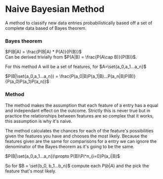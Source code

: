 # Naive Bayesian Method
A method to classify new data entries probabilistically based off a set of complete data based of Bayes theorem.

### Bayes theorem
$P(B|A) = \frac{P(B|A) * P(A)}{P(B)}$ \
Can be derived trivially from $P(A|B) = \frac{P(A\cap B)}{P(B)}$.

For this method A will be a set of features, for $A=\set{a_0,a_1...a_n}$ 

$P(B|\set{a_0,a_1...a_n}) = \frac{P(a_0|B)P(a_1|B)...P(a_n|B)P(B)}{P(a_0)P(a_1)P(a_n)}$

### Method
The method makes the assumption that each feature of a entry has a equal and independant effect on the outcome. Strictly this is never true but in practice the relationships between features are so complex that it works, this assumption is why it's naive.

The method calculates the chances for each of the feature's possibilities given the features you have and chooses the most likely. Because the features given are the same for comparisons for a entry we can ignore the denominator of the Bayes theorem as it's going to be the same.

$P(B|\set{a_0,a_1...a_n})\propto P(B)\Pi^n_{i=0}P(a_i|B)$

So for $B = \set{b_0, b_1...b_n}$ compute each $P(b|A)$ and the pick the feature that's most likely.